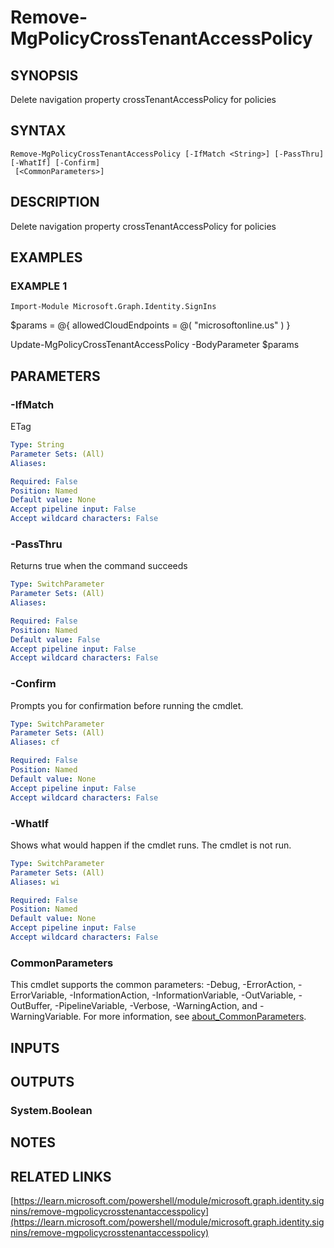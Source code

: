 ﻿---
external help file: Microsoft.Graph.Identity.SignIns-help.xml
Module Name: Microsoft.Graph.Identity.SignIns
online version: https://learn.microsoft.com/powershell/module/microsoft.graph.identity.signins/remove-mgpolicycrosstenantaccesspolicy
schema: 2.0.0
---

# Remove-MgPolicyCrossTenantAccessPolicy

## SYNOPSIS
Delete navigation property crossTenantAccessPolicy for policies

## SYNTAX

```
Remove-MgPolicyCrossTenantAccessPolicy [-IfMatch <String>] [-PassThru] [-WhatIf] [-Confirm]
 [<CommonParameters>]
```

## DESCRIPTION
Delete navigation property crossTenantAccessPolicy for policies

## EXAMPLES

### EXAMPLE 1
```
Import-Module Microsoft.Graph.Identity.SignIns
```

$params = @{
	allowedCloudEndpoints = @(
		"microsoftonline.us"
	)
}

Update-MgPolicyCrossTenantAccessPolicy -BodyParameter $params

## PARAMETERS

### -IfMatch
ETag

```yaml
Type: String
Parameter Sets: (All)
Aliases:

Required: False
Position: Named
Default value: None
Accept pipeline input: False
Accept wildcard characters: False
```

### -PassThru
Returns true when the command succeeds

```yaml
Type: SwitchParameter
Parameter Sets: (All)
Aliases:

Required: False
Position: Named
Default value: False
Accept pipeline input: False
Accept wildcard characters: False
```

### -Confirm
Prompts you for confirmation before running the cmdlet.

```yaml
Type: SwitchParameter
Parameter Sets: (All)
Aliases: cf

Required: False
Position: Named
Default value: None
Accept pipeline input: False
Accept wildcard characters: False
```

### -WhatIf
Shows what would happen if the cmdlet runs.
The cmdlet is not run.

```yaml
Type: SwitchParameter
Parameter Sets: (All)
Aliases: wi

Required: False
Position: Named
Default value: None
Accept pipeline input: False
Accept wildcard characters: False
```

### CommonParameters
This cmdlet supports the common parameters: -Debug, -ErrorAction, -ErrorVariable, -InformationAction, -InformationVariable, -OutVariable, -OutBuffer, -PipelineVariable, -Verbose, -WarningAction, and -WarningVariable. For more information, see [about_CommonParameters](http://go.microsoft.com/fwlink/?LinkID=113216).

## INPUTS

## OUTPUTS

### System.Boolean
## NOTES

## RELATED LINKS

[https://learn.microsoft.com/powershell/module/microsoft.graph.identity.signins/remove-mgpolicycrosstenantaccesspolicy](https://learn.microsoft.com/powershell/module/microsoft.graph.identity.signins/remove-mgpolicycrosstenantaccesspolicy)

